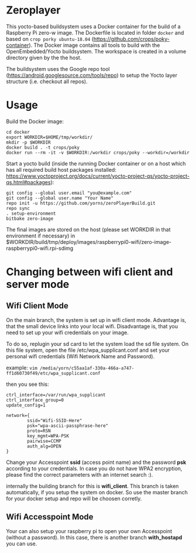 # Zeroplayer

This yocto-based buildsystem uses a Docker container for the build of a Raspberry Pi zero-w image.
The Dockerfile is located in folder `docker` and based on `crop porky ubuntu-18.04` (https://github.com/crops/poky-container).
The Docker image contains all tools to build with the OpenEmbedded/Yocto buildsystem. The workspace is created in a volume 
directory given by the the host.

The buildsystem uses the Google repo tool (https://android.googlesource.com/tools/repo) to setup the Yocto layer structure (i.e. checkout all repos).

# Usage

Build the Docker image:
```
cd docker
export WORKDIR=$HOME/tmp/workdir/
mkdir -p $WORKDIR
docker build . -t crops/poky
docker run --rm -it -v $WORKDIR:/workdir crops/poky --workdir=/workdir
```

Start a yocto build (inside the running Docker container or on a host which has all required build host packages installed:
https://www.yoctoproject.org/docs/current/yocto-project-qs/yocto-project-qs.html#packages):

```
git config --global user.email "you@example.com"
git config --global user.name "Your Name"
repo init -u https://github.com/yorns/zeroPlayerBuild.git 
repo sync
. setup-environment
bitbake zero-image
```

The final images are stored on the host (please set WORKDIR in that environment if necessary)
in $WORKDIR/build/tmp/deploy/images/raspberrypi0-wifi/zero-image-raspberrypi0-wifi.rpi-sdimg

# Changing between wifi client and server mode

## Wifi Client Mode
On the main branch, the system is set up in wifi client mode. Advantage is, that the small device links into your local wifi.
Disadvantage is, that you need to set up your wifi credentials on your image.

To do so, replugin your sd card to let the system load the sd file system. On this file system, open the file /etc/wpa\_supplicant.conf and set your personal wifi credentials (Wifi Network Name and Password).

example:
```vim /media/yorn/c55aa1af-330a-466a-a747-ff1d60730f49/etc/wpa_supplicant.conf```

then you see this:
```
ctrl_interface=/var/run/wpa_supplicant
ctrl_interface_group=0
update_config=1

network={
        ssid="Wifi-SSID-Here"
        psk="wpa-ascii-passphrase-here"
        proto=RSN
        key_mgmt=WPA-PSK
        pairwise=CCMP
        auth_alg=OPEN
}
```

Change your Accesspoint **ssid** (access point name) and the password **psk** according to your credentials. In case you do not have WPA2 encryption, please find the correct parameters with an internet search :).  

internally the building branch for this is **wifi_client**. This branch is taken automatically, if you setup the system on docker. So use the master branch for your docker setup and repo will be choosen corretly.

## Wifi Accesspoint Mode
Your can also setup your raspberry pi to open your own Accesspoint (without a password). In this case, there is another branch **with_hostapd** you can use.
 

